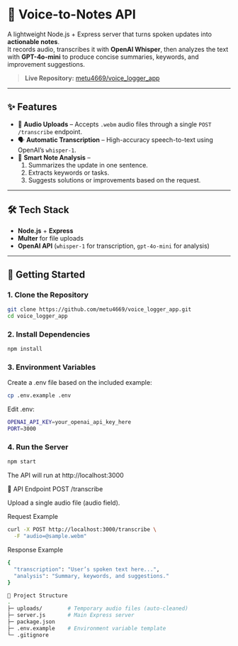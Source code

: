 # 📝 Voice-to-Notes API

A lightweight Node.js + Express server that turns spoken updates into **actionable notes**.  
It records audio, transcribes it with **OpenAI Whisper**, then analyzes the text with **GPT-4o-mini** to produce concise summaries, keywords, and improvement suggestions.

> **Live Repository:** [metu4669/voice_logger_app](https://github.com/metu4669/voice_logger_app)

---

## ✨ Features
- 🎤 **Audio Uploads** – Accepts `.webm` audio files through a single `POST /transcribe` endpoint.
- 🗣️ **Automatic Transcription** – High-accuracy speech-to-text using OpenAI’s `whisper-1`.
- 🧠 **Smart Note Analysis** –  
  1. Summarizes the update in one sentence.  
  2. Extracts keywords or tasks.  
  3. Suggests solutions or improvements based on the request.

---

## 🛠️ Tech Stack
- **Node.js** + **Express**
- **Multer** for file uploads
- **OpenAI API** (`whisper-1` for transcription, `gpt-4o-mini` for analysis)

---

## 🚀 Getting Started

### 1. Clone the Repository
```bash
git clone https://github.com/metu4669/voice_logger_app.git
cd voice_logger_app
```

### 2. Install Dependencies
```bash
npm install
```

### 3. Environment Variables

Create a .env file based on the included example:

```bash
cp .env.example .env
```


Edit .env:

```bash
OPENAI_API_KEY=your_openai_api_key_here
PORT=3000
```

### 4. Run the Server
```bash
npm start
```

The API will run at http://localhost:3000

🧩 API Endpoint
POST /transcribe

Upload a single audio file (audio field).

Request Example

```bash
curl -X POST http://localhost:3000/transcribe \
  -F "audio=@sample.webm"
```

Response Example

```bash
{
  "transcription": "User’s spoken text here...",
  "analysis": "Summary, keywords, and suggestions."
}
```

```bash
📂 Project Structure
.
├─ uploads/        # Temporary audio files (auto-cleaned)
├─ server.js       # Main Express server
├─ package.json
├─ .env.example    # Environment variable template
└─ .gitignore
```
